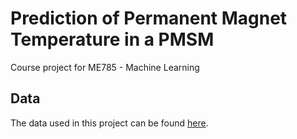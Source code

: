 # Prediction of Permanent Magnet Temperature in a PMSM

Course project for ME785 - Machine Learning

## **Data**

The data used in this project can be found [here](https://www.kaggle.com/datasets/wkirgsn/electric-motor-temperature).
